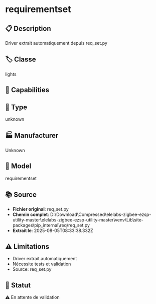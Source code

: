 # requirementset

## 📋 Description
Driver extrait automatiquement depuis req_set.py

## 🏷️ Classe
lights

## 🔧 Capabilities


## 📡 Type
unknown

## 🏭 Manufacturer
Unknown

## 📱 Model
requirementset

## 📚 Source
- **Fichier original**: req_set.py
- **Chemin complet**: D:\Download\Compressed\elelabs-zigbee-ezsp-utility-master\elelabs-zigbee-ezsp-utility-master\venv\Lib\site-packages\pip\_internal\req\req_set.py
- **Extrait le**: 2025-08-05T08:33:38.332Z

## ⚠️ Limitations
- Driver extrait automatiquement
- Nécessite tests et validation
- Source: req_set.py

## 🚀 Statut
⚠️ En attente de validation
